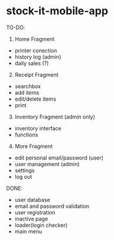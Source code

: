 # stock-it-mobile-app

TO-DO: <br>
1. Home Fragment
- printer conection
- history log (admin)
- daily sales (?)
2. Receipt Fragment
- searchbox
- add items
- edit/delete items
- print
3. Inventory Fragment (admin only)
- inventory interface
- functions
4. More Fragment
- edit personal email/password (user)
- user management (admin)
- settings
- log out

DONE: <br>
- user database
- email and password validation
- user registration
- inactive page
- loader(login checker)
- main menu
